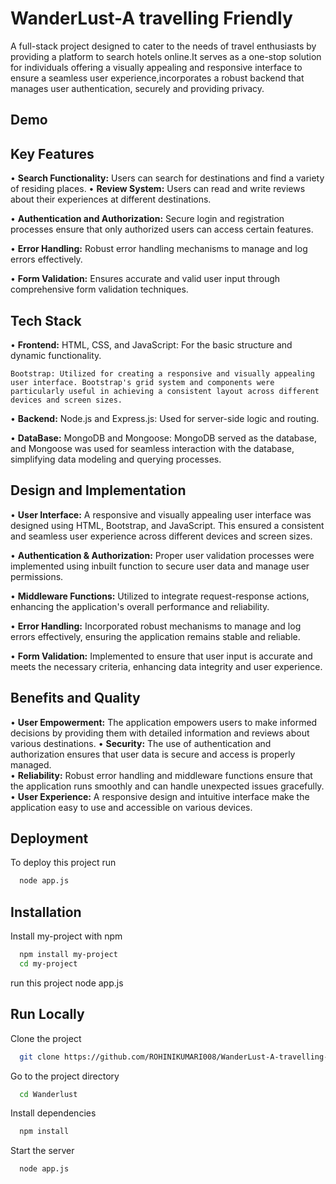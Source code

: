 
# WanderLust-A travelling Friendly

A full-stack project designed to cater to the needs of travel enthusiasts by providing a platform to search hotels online.It serves as a one-stop solution for individuals offering a visually appealing and responsive interface to ensure a seamless user experience,incorporates a robust backend that manages user authentication, securely and providing privacy.



## Demo




## Key Features

•	**Search Functionality:** Users can search for destinations and find a variety of residing places.
•	**Review System:** Users can read and write reviews about their experiences at different destinations.

•	**Authentication and Authorization:** Secure login and registration processes ensure that only authorized users can access certain features.

•	**Error Handling:** Robust error handling mechanisms to manage and log errors effectively.

•	**Form Validation:** Ensures accurate and valid user input through comprehensive form validation techniques.
## Tech Stack

•	**Frontend:**
	HTML, CSS, and JavaScript: For the basic structure and dynamic functionality.
    
	Bootstrap: Utilized for creating a responsive and visually appealing user interface. Bootstrap's grid system and components were particularly useful in achieving a consistent layout across different devices and screen sizes.
•	**Backend:**
	Node.js and Express.js: Used for server-side logic and routing.
    
•	**DataBase:**
	MongoDB and Mongoose: MongoDB served as the database, and Mongoose was used for seamless interaction with the database, simplifying data modeling and querying processes.
    


## Design and Implementation
•	**User Interface:** A responsive and visually appealing user interface was designed using HTML, Bootstrap, and JavaScript. This ensured a consistent and seamless user experience across different devices and screen sizes.

•	**Authentication & Authorization:** Proper user validation processes were implemented using inbuilt function to secure user data and manage user permissions.

•	**Middleware Functions:** Utilized to integrate request-response actions, enhancing the application's overall performance and reliability.

•	**Error Handling:** Incorporated robust mechanisms to manage and log errors effectively, ensuring the application remains stable and reliable.

•	**Form Validation:** Implemented to ensure that user input is accurate and meets the necessary criteria, enhancing data integrity and user experience.

## Benefits and Quality
•	**User Empowerment:** The application empowers users to make informed decisions by providing them with detailed information and reviews about various destinations.	
•	**Security:** The use of authentication and authorization ensures that user data is secure and access is properly managed.	
•	**Reliability:** Robust error handling and middleware functions ensure that the application runs smoothly and can handle unexpected issues gracefully.
•	**User Experience:** A responsive design and intuitive interface make the application easy to use and accessible on various devices.


## Deployment

To deploy this project run

```bash
  node app.js
```


## Installation

Install my-project with npm

```bash
  npm install my-project
  cd my-project
```
 run this project 
 node app.js
    
## Run Locally

Clone the project

```bash
  git clone https://github.com/ROHINIKUMARI008/WanderLust-A-travelling-Friendly-
```

Go to the project directory

```bash
  cd Wanderlust
```

Install dependencies

```bash
  npm install
```

Start the server

```bash
  node app.js
```

